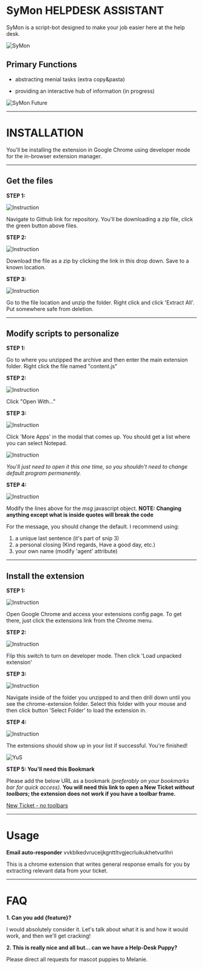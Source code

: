 SyMon HELPDESK ASSISTANT
=========================

SyMon is a script-bot designed to make your job easier here at the help 
desk. 

![SyMon](https://trello-attachments.s3.amazonaws.com/5b1306f4d11129badc44908f/600x450/461fd90a7180822e0108014a697c6c84/sym.png 
"Simon Head")

Primary Functions
-----------------

- abstracting menial tasks (extra copy&pasta)

- providing an interactive hub of information (in progress)

![SyMon 
Future](https://trello-attachments.s3.amazonaws.com/5af9b61ed50e3e4a0307e804/5b1306f4d11129badc44908f/68a75eebc1ed27a20a7aed99db75406a/bannerSmoller.png 
"future")

-----------

INSTALLATION
============


You'll be installing the extension in Google Chrome using developer mode for the in-browser extension manager.

----

Get the files
------------

**STEP 1:**

![Instruction](https://raw.githubusercontent.com/yoh786/sYmon/Documentation/documentationAssets/1-1.png)

Navigate to Github link for repository. You'll be downloading a zip file, click the green button above files.

**STEP 2:**

![Instruction](https://raw.githubusercontent.com/yoh786/sYmon/Documentation/documentationAssets/1-1.png)


Download the file as a zip by clicking the link in this drop down. Save to a known location.


**STEP 3:**

![Instruction](https://raw.githubusercontent.com/yoh786/sYmon/Documentation/documentationAssets/1-1.png)


Go to the file location and unzip the folder. Right click and click 'Extract All'. Put somewhere safe from deletion.

----

Modify scripts to personalize
------------

**STEP 1:**

Go to where you unzipped the archive and then enter the main extension folder. 
Right click the file named "content.js"

**STEP 2:**

![Instruction](https://raw.githubusercontent.com/yoh786/sYmon/Documentation/documentationAssets/1-1.png)


Click "Open With..."


**STEP 3:**

![Instruction](https://raw.githubusercontent.com/yoh786/sYmon/Documentation/documentationAssets/1-1.png)


Click 'More Apps' in the modal that comes up. You should get a list where you can select Notepad. 

![Instruction](https://raw.githubusercontent.com/yoh786/sYmon/Documentation/documentationAssets/1-1.png)


*You'll just need to open it this one time, so you shouldn't need to change default program permanently.*


**STEP 4:**

![Instruction](https://raw.githubusercontent.com/yoh786/sYmon/Documentation/documentationAssets/1-1.png)


Modify the lines above for the *msg* javascript object. 
**NOTE: Changing anything except what is inside quotes will break the code**


For the message, you should change the default. I recommend using:

1. a unique last sentence (it's part of snip 3)
2. a personal closing (Kind regards, Have a good day, etc.)
3. your own name (modify 'agent' attribute)


----

Install the extension
------------

**STEP 1:**

![Instruction](https://raw.githubusercontent.com/yoh786/sYmon/Documentation/documentationAssets/1-1.png)


Open Google Chrome and access your extensions config page. To get there, just click the extensions link from the Chrome menu.

**STEP 2:**

![Instruction](https://raw.githubusercontent.com/yoh786/sYmon/Documentation/documentationAssets/1-1.png)


Flip this switch to turn on developer mode. Then click 'Load unpacked extension'

**STEP 3:**

![Instruction](https://raw.githubusercontent.com/yoh786/sYmon/Documentation/documentationAssets/1-1.png)


Navigate inside of the folder you unzipped to and then drill down until you see the chrome-extension folder. 
Select this folder with your mouse and then click button 'Select Folder' to load the extension in.

**STEP 4:**

![Instruction](https://raw.githubusercontent.com/yoh786/sYmon/Documentation/documentationAssets/1-1.png)


The extensions should show up in your list if successful. You're finished! 

![YuS](https://www.clareecho.ie/wp-content/uploads/2017/10/good-job-meme.jpg "Logo Title Text 1")


**STEP 5: You'll need this Bookmark**

Please add the below URL as a bookmark *(preferably on your bookmarks bar for quick access)*.
**You will need this link to open a New Ticket *without toolbars*; the extension does not work if you have a toolbar frame.**

[New Ticket - no toolbars](https://hfhs.service-now.com/incident.do?sys_id=-1&sysparm_stack=incident_list.do&sysparm_view=new_ticket&sysparm_query=active=true^EQ "New Ticket - without toolbars")

----------

Usage
======

**Email auto-responder**
vvkblkedvruceijkgnttltvgjecrluikukhetvurlhri

This is a chrome extension that writes general response emails for you 
by extracting relevant data from your ticket. 

-------------


FAQ
=====

**1. Can you add {feature}?**

I would absolutely consider it. Let's talk about what it is and 
how it would work, and then we'll get cracking!


**2. This is really nice and all but... can we have a Help-Desk Puppy?**

Please direct all requests for mascot puppies to Melanie. 
